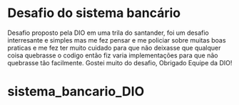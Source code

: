 # Desafio do sistema bancário 

Desafio proposto pela DIO em uma trila do santander, foi um desafio interresante e simples mas me fez pensar e me policiar sobre muitas boas praticas e me fez ter muito cuidado para que não deixasse que qualquer coisa quebrasse o codigo então fiz varia implementações para que não quebrasse tão facilmente. Gostei muito do desafio, Obrigado Equipe da DIO!
# sistema_bancario_DIO

